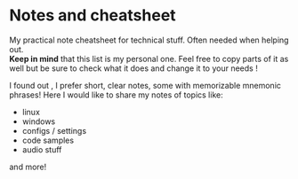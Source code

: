 # Notes and cheatsheet
My practical note cheatsheet for technical stuff. Often needed when helping out. <br>**Keep in mind** that this list is my personal one. Feel free to copy parts of it as well but be sure to check what it does and change it to your needs !

I found out , I prefer short, clear notes, some with memorizable mnemonic phrases! Here I would like to share my notes of topics like:

- linux
- windows
- configs / settings
- code samples
- audio stuff

and more!